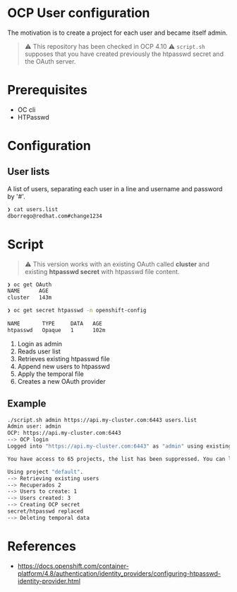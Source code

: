 # OCP User configuration
The motivation is to create a project for each user and became itself admin.

> :warning: This repository has been checked in OCP 4.10
> :warning: ```script.sh``` supposes that you have created previously the htpasswd secret and the OAuth server. 

# Prerequisites
* OC cli
* HTPasswd 

# Configuration
## User lists
A list of users, separating each user in a line and username and password by '#'.

```bash
❯ cat users.list 
dborrego@redhat.com#change1234
``` 

# Script
> :warning: This version works with an existing OAuth called **cluster** and existing **htpasswd secret** with htpasswd file content.
```zsh
❯ oc get OAuth                                                                   
NAME      AGE
cluster   143m
```
```zsh
❯ oc get secret htpasswd -n openshift-config                                         
       
NAME       TYPE     DATA   AGE
htpasswd   Opaque   1      102m
```

1. Login as admin 
2. Reads user list
3. Retrieves existing htpasswd file
4. Append new users to htpasswd
5. Apply the temporal file
6. Creates a new OAuth provider

## Example
```bash
./script.sh admin https://api.my-cluster.com:6443 users.list     
Admin user: admin
OCP: https://api.my-cluster.com:6443
--> OCP login
Logged into "https://api.my-cluster.com:6443" as "admin" using existing credentials.

You have access to 65 projects, the list has been suppressed. You can list all projects with 'oc projects'

Using project "default".
--> Retrieving existing users
--> Recuperados 2
--> Users to create: 1
--> Users created: 3
--> Creating OCP secret
secret/htpasswd replaced
--> Deleting temporal data
```

# References
* https://docs.openshift.com/container-platform/4.8/authentication/identity_providers/configuring-htpasswd-identity-provider.html
